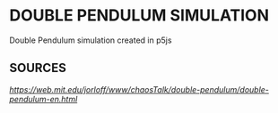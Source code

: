 # **DOUBLE PENDULUM SIMULATION**
 Double Pendulum simulation created in p5js

## SOURCES
_https://web.mit.edu/jorloff/www/chaosTalk/double-pendulum/double-pendulum-en.html_
